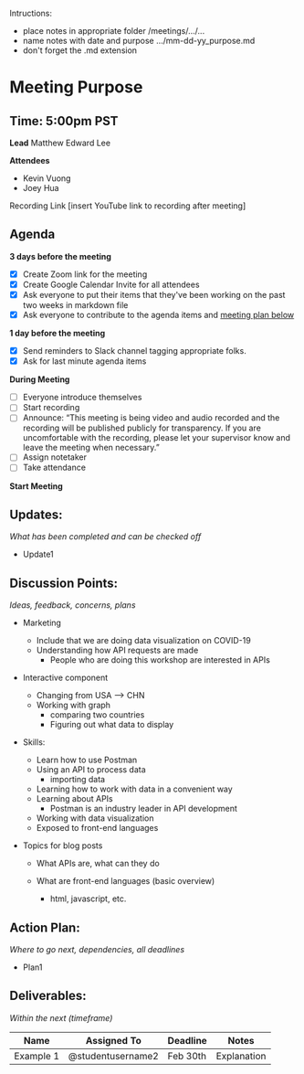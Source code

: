 Intructions:

* place notes in appropriate folder /meetings/.../...
* name notes with date and purpose .../mm-dd-yy_purpose.md
* don't forget the .md extension

# Meeting Purpose

## Time: 5:00pm PST

**Lead**
Matthew Edward Lee

**Attendees**

* Kevin Vuong 
* Joey Hua 

Recording Link
[insert YouTube link to recording after meeting]

## Agenda

**3 days before the meeting**

- [x] Create Zoom link for the meeting
- [x] Create Google Calendar Invite for all attendees
- [x] Ask everyone to put their items that they've been working on the past two weeks in markdown file
- [x] Ask everyone to contribute to the agenda items and [meeting plan below](https://github.com/shreyagupta98/people/blob/master/meeting_template.md#updates)

**1 day before the meeting**

- [x] Send reminders to Slack channel tagging appropriate folks. 
- [x] Ask for last minute agenda items

**During Meeting**

- [ ] Everyone introduce themselves
- [ ] Start recording
- [ ] Announce:
  “This meeting is being video and audio recorded and the recording will be published publicly for transparency. If you are uncomfortable with the recording, please let your supervisor know and leave the meeting when necessary.”
- [ ] Assign notetaker
- [ ] Take attendance

**Start Meeting**

## Updates:

*What has been completed and can be checked off*

* Update1

## Discussion Points:

*Ideas, feedback, concerns, plans*

* Marketing

  * Include that we are doing data visualization on COVID-19
  * Understanding how API requests are made
    * People who are doing this workshop are interested in APIs

* Interactive component

  * Changing from USA --> CHN
  * Working with graph
    * comparing two countries
    * Figuring out what data to display

* Skills:

  * Learn how to use Postman
  * Using an API to process data
    * importing data
  * Learning how to work with data in a convenient way
  * Learning about APIs
    * Postman is an industry leader in API development
  * Working with data visualization
  * Exposed to front-end languages

* Topics for blog posts

  * What APIs are, what can they do

  * What are front-end languages (basic overview)

    * html, javascript, etc.

    

## Action Plan:

*Where to go next, dependencies, all deadlines*

* Plan1

## Deliverables:

*Within the next (timeframe)*

| Name      | Assigned To       | Deadline | Notes       |
| --------- | ----------------- | -------- | ----------- |
| Example 1 | @studentusername2 | Feb 30th | Explanation |